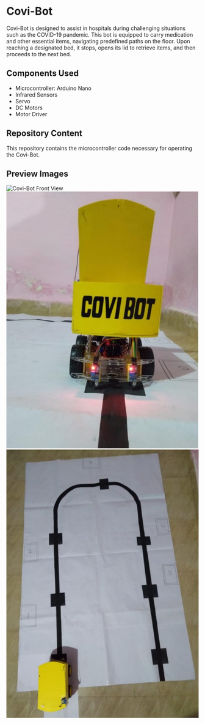 # Covi-Bot

Covi-Bot is designed to assist in hospitals during challenging situations such as the COVID-19 pandemic. This bot is equipped to carry medication and other essential items, navigating predefined paths on the floor. Upon reaching a designated bed, it stops, opens its lid to retrieve items, and then proceeds to the next bed.

## Components Used

- Microcontroller: Arduino Nano
- Infrared Sensors
- Servo
- DC Motors
- Motor Driver

## Repository Content

This repository contains the microcontroller code necessary for operating the Covi-Bot.

## Preview Images

![Covi-Bot Front View](https://raw.githubusercontent.com/ganeshpc007/covi-bot/main/frontview.jpg)
![Covi-Bot Lid Open View](https://raw.githubusercontent.com/ganeshpc007/covi-bot/main/covi-bot-open-lid-view.jpg)
![Covi-Bot Path Navigation](https://raw.githubusercontent.com/ganeshpc007/covi-bot/main/bot-on-path.png)

